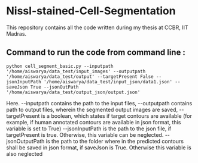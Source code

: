 # Nissl-stained-Cell-Segmentation
This repository contains all the code written during my thesis at CCBR, IIT Madras. 

## Command to run the code from command line :
    python cell_segment_basic.py --inputpath '/home/aiswarya/data_test/input_images' --outputpath '/home/aiswarya/data_test/output' --targetPresent False --jsonInputPath '/home/aiswarya/data_test/input_json/data1.json' --saveJson True --jsonOutPath '/home/aiswarya/data_test/output_json/output.json'

Here. --inputpath contains the path to the input files, --outputpath contains path to output files, wherein the segmented output images are saved, --targetPresent is a boolean, which states if target contours are available (for example, if human annotated contours are available in json format, this variable is set to True)
--jsonInputPath is the path to the json file, if targetPresent is true. Otherwise, this variable can be neglected.  --jsonOutputPath is the path to the folder where in the predicted contours shall be saved in json format, if saveJson is True. Otherwise this variable is also neglected
